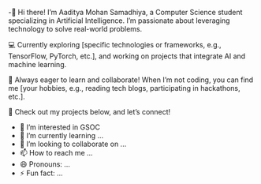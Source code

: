 -👋 Hi there! I’m Aaditya Mohan Samadhiya, a Computer Science student specializing in Artificial Intelligence. I’m passionate about leveraging technology to solve real-world problems.

💻 Currently exploring [specific technologies or frameworks, e.g., TensorFlow, PyTorch, etc.], and working on projects that integrate AI and machine learning.

🌟 Always eager to learn and collaborate! When I’m not coding, you can find me [your hobbies, e.g., reading tech blogs, participating in hackathons, etc.].

🔗 Check out my projects below, and let’s connect!
- 👀 I’m interested in GSOC 
- 🌱 I’m currently learning ...
- 💞️ I’m looking to collaborate on ...
- 📫 How to reach me ...
- 😄 Pronouns: ...
- ⚡ Fun fact: ...

<!---
Aaditya29112005/Aaditya29112005 is a ✨ special ✨ repository because its `README.md` (this file) appears on your GitHub profile.
You can click the Preview link to take a look at your changes.
--->
